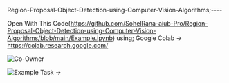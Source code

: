  Region-Proposal-Object-Detection-using-Computer-Vision-Algorithms;----
 
 
 
 
 Open With This Code(https://github.com/SohelRana-aiub-Pro/Region-Proposal-Object-Detection-using-Computer-Vision-Algorithms/blob/main/Example.ipynb) using; Google Colab -> https://colab.research.google.com/
 
 
 
![Co-Owner](https://github.com/SohelRana-aiub-Pro/Region-Proposal-Object-Detection-using-Computer-Vision-Algorithms/assets/133596903/0890aab8-fbe7-4ef5-b8ca-be6739a3dde1)


![Example Task](https://github.com/SohelRana-aiub-Pro/Region-Proposal-Object-Detection-using-Computer-Vision-Algorithms/assets/133596903/7e2aff07-c41a-4e08-a2ab-87f993960363)
->

